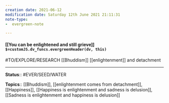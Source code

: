 ```yaml
---
creation date: 2021-06-12
modification date: Saturday 12th June 2021 21:11:31
note-type: 
-  evergreen-note

---
```


#### [[You can be enlightened and still grieve]] `$=customJS.dv_funcs.evergreenHeader(dv, this)`

#TO/EXPLORE/RESEARCH [[Bhuddism]] [[enlightenment]] and detachment

---

**Status**:: #EVER/SEED/WATER 

**Topics**::  [[Bhuddism]], [[enlightenment comes from detachment]], [[Happiness]], [[Happiness is enlightenment and sadness is delusion]], [[Sadness is enlightenment and happiness is delusion]] 
	
